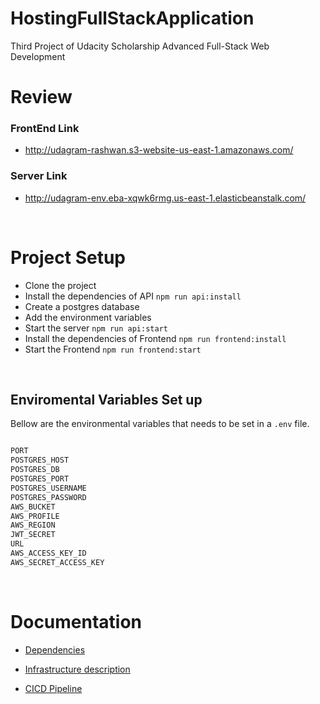# HostingFullStackApplication

Third Project of Udacity Scholarship Advanced Full-Stack Web Development

# Review

### FrontEnd Link

- http://udagram-rashwan.s3-website-us-east-1.amazonaws.com/

### Server Link

- http://udagram-env.eba-xqwk6rmg.us-east-1.elasticbeanstalk.com/

<br>

# Project Setup

 <ul>
  <li>Clone the project</li>
  <li>Install the dependencies of API <code>npm run api:install</code></li>
  <li>Create a postgres database</li>
  <li>Add the environment variables</li>
  <li>Start the server <code>npm run api:start</code></li>
  <li>Install the dependencies of Frontend <code>npm run frontend:install</code></li>
  <li>Start the Frontend <code>npm run frontend:start</code></li>
 </ul>

<br>

## Enviromental Variables Set up
Bellow are the environmental variables that needs to be set in a `.env` file. 
```bash

PORT
POSTGRES_HOST
POSTGRES_DB
POSTGRES_PORT
POSTGRES_USERNAME
POSTGRES_PASSWORD
AWS_BUCKET
AWS_PROFILE
AWS_REGION
JWT_SECRET
URL
AWS_ACCESS_KEY_ID
AWS_SECRET_ACCESS_KEY	
```

<br>

# Documentation

- [Dependencies](https://github.com/MuhamedRashwan/HostingFullStackApp-AWS/blob/main/Documentation/Dependencies.md)

- [Infrastructure description](https://github.com/MuhamedRashwan/HostingFullStackApp-AWS/blob/main/Documentation/Infrastructure%20description.md)

- [CICD Pipeline](https://github.com/MuhamedRashwan/HostingFullStackApp-AWS/blob/main/Documentation/CircleCI%20Pipeline.md)
